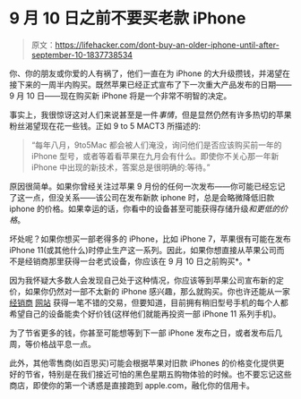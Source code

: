 # 9 月 10 日之前不要买老款 iPhone

> 原文：<https://lifehacker.com/dont-buy-an-older-iphone-until-after-september-10-1837738534>

你、你的朋友或你爱的人有祸了，他们一直在为 iPhone 的大升级攒钱，并渴望在接下来的一周半内购买。既然苹果已经正式宣布了下一次重大产品发布的日期——9 月 10 日——现在购买新 iPhone 将是一个非常不明智的决定。



事实上，我很惊讶这对人们来说甚至是一件*事情*，但是显然仍然有许多热切的苹果粉丝渴望现在花一些钱。正如 9 to 5 MACT3 所描述的:

> “每年八月，9to5Mac 都会被人们淹没，询问他们是否应该购买前一年的 iPhone 型号，或者等着看苹果在九月会有什么。即使你不关心那一年新 iPhone 中出现的新技术，答案总是很明确的:等待。”

原因很简单。如果你曾经关注过苹果 9 月份的任何一次发布——你可能已经忘记了这一点，但没关系——该公司在发布新款 iphone 时，总是会略微降低旧款 iphone 的价格。如果幸运的话，你看中的设备甚至可能获得存储升级*和更低的价格*。

坏处呢？如果你想买一部老得多的 iPhone，比如 iPhone 7，苹果很有可能在发布 iPhone 11(或其他什么)时停止生产这一系列。因此，如果你想直接从苹果公司而不是经销商那里获得一台老式设备，你应该在 9 月 10 日之前购买*。*

因为我怀疑大多数人会发现自己处于这种情况，你应该等到苹果公司宣布新的定价，如果你仍然对一部不太新的 iPhone 感兴趣，那么就购买。你也许还能从一家 [经销商](https://glyde.com) [网站](https://swappa.com) 获得一笔不错的交易，但要知道，目前拥有稍旧型号手机的每个人都希望自己的设备能卖个好价钱(这样他们就能再投资一部 iPhone 11 系列手机)。

为了节省更多的钱，你甚至可能想等到下一部 iPhone 发布之日，或者发布后几周，等价格战平息一点。

此外，其他零售商(如百思买)可能会根据苹果对旧款 iPhones 的价格变化提供更好的节省，特别是在我们接近可怕的黑色星期五购物体验的时候。也不要忘记这些商店，即使你的第一个诱惑是直接跑到 apple.com，融化你的信用卡。
